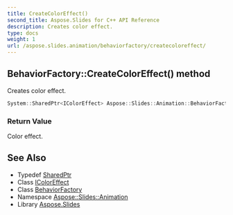 ```yaml
---
title: CreateColorEffect()
second_title: Aspose.Slides for C++ API Reference
description: Creates color effect.
type: docs
weight: 1
url: /aspose.slides.animation/behaviorfactory/createcoloreffect/
---
```

## BehaviorFactory::CreateColorEffect() method


Creates color effect.

```cpp
System::SharedPtr<IColorEffect> Aspose::Slides::Animation::BehaviorFactory::CreateColorEffect() override
```


### Return Value

Color effect.

## See Also

* Typedef [SharedPtr](../../../system/sharedptr/)
* Class [IColorEffect](../../icoloreffect/)
* Class [BehaviorFactory](../)
* Namespace [Aspose::Slides::Animation](../../)
* Library [Aspose.Slides](../../../)